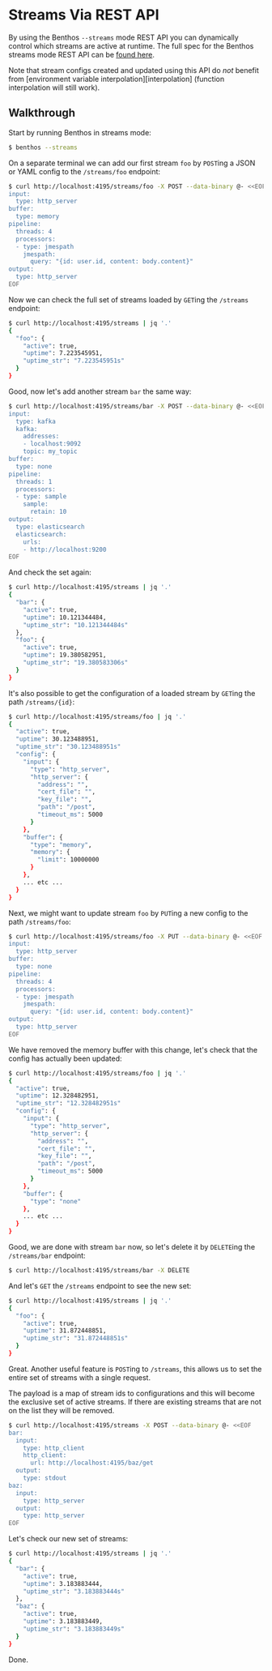 Streams Via REST API
====================

By using the Benthos `--streams` mode REST API you can dynamically control which
streams are active at runtime. The full spec for the Benthos streams mode REST
API can be [found here][http-interface].

Note that stream configs created and updated using this API do *not* benefit
from [environment variable interpolation][interpolation] (function interpolation
will still work).

## Walkthrough

Start by running Benthos in streams mode:

``` bash
$ benthos --streams
```

On a separate terminal we can add our first stream `foo` by `POST`ing a JSON or
YAML config to the `/streams/foo` endpoint:

``` bash
$ curl http://localhost:4195/streams/foo -X POST --data-binary @- <<EOF
input:
  type: http_server
buffer:
  type: memory
pipeline:
  threads: 4
  processors:
  - type: jmespath
    jmespath:
      query: "{id: user.id, content: body.content}"
output:
  type: http_server
EOF
```

Now we can check the full set of streams loaded by `GET`ing the `/streams`
endpoint:

``` bash
$ curl http://localhost:4195/streams | jq '.'
{
  "foo": {
    "active": true,
    "uptime": 7.223545951,
    "uptime_str": "7.223545951s"
  }
}
```

Good, now let's add another stream `bar` the same way:

``` bash
$ curl http://localhost:4195/streams/bar -X POST --data-binary @- <<EOF
input:
  type: kafka
  kafka:
    addresses:
    - localhost:9092
    topic: my_topic
buffer:
  type: none
pipeline:
  threads: 1
  processors:
  - type: sample
    sample:
      retain: 10
output:
  type: elasticsearch
  elasticsearch:
    urls:
    - http://localhost:9200
EOF
```

And check the set again:

``` bash
$ curl http://localhost:4195/streams | jq '.'
{
  "bar": {
    "active": true,
    "uptime": 10.121344484,
    "uptime_str": "10.121344484s"
  },
  "foo": {
    "active": true,
    "uptime": 19.380582951,
    "uptime_str": "19.380583306s"
  }
}
```

It's also possible to get the configuration of a loaded stream by `GET`ing the
path `/streams/{id}`:

``` bash
$ curl http://localhost:4195/streams/foo | jq '.'
{
  "active": true,
  "uptime": 30.123488951,
  "uptime_str": "30.123488951s"
  "config": {
    "input": {
      "type": "http_server",
      "http_server": {
        "address": "",
        "cert_file": "",
        "key_file": "",
        "path": "/post",
        "timeout_ms": 5000
      }
    },
    "buffer": {
      "type": "memory",
      "memory": {
        "limit": 10000000
      }
    },
    ... etc ...
  }
}
```

Next, we might want to update stream `foo` by `PUT`ing a new config to the path
`/streams/foo`:

``` bash
$ curl http://localhost:4195/streams/foo -X PUT --data-binary @- <<EOF
input:
  type: http_server
buffer:
  type: none
pipeline:
  threads: 4
  processors:
  - type: jmespath
    jmespath:
      query: "{id: user.id, content: body.content}"
output:
  type: http_server
EOF
```

We have removed the memory buffer with this change, let's check that the config
has actually been updated:

``` bash
$ curl http://localhost:4195/streams/foo | jq '.'
{
  "active": true,
  "uptime": 12.328482951,
  "uptime_str": "12.328482951s"
  "config": {
    "input": {
      "type": "http_server",
      "http_server": {
        "address": "",
        "cert_file": "",
        "key_file": "",
        "path": "/post",
        "timeout_ms": 5000
      }
    },
    "buffer": {
      "type": "none"
    },
    ... etc ...
  }
}
```

Good, we are done with stream `bar` now, so let's delete it by `DELETE`ing the
`/streams/bar` endpoint:

``` bash
$ curl http://localhost:4195/streams/bar -X DELETE
```

And let's `GET` the `/streams` endpoint to see the new set:

``` bash
$ curl http://localhost:4195/streams | jq '.'
{
  "foo": {
    "active": true,
    "uptime": 31.872448851,
    "uptime_str": "31.872448851s"
  }
}
```

Great. Another useful feature is `POST`ing to `/streams`, this allows us to set
the entire set of streams with a single request.

The payload is a map of stream ids to configurations and this will become the
exclusive set of active streams. If there are existing streams that are not on
the list they will be removed.

``` bash
$ curl http://localhost:4195/streams -X POST --data-binary @- <<EOF
bar:
  input:
    type: http_client
    http_client:
      url: http://localhost:4195/baz/get
  output:
    type: stdout
baz:
  input:
    type: http_server
  output:
    type: http_server
EOF
```

Let's check our new set of streams:

``` bash
$ curl http://localhost:4195/streams | jq '.'
{
  "bar": {
    "active": true,
    "uptime": 3.183883444,
    "uptime_str": "3.183883444s"
  },
  "baz": {
    "active": true,
    "uptime": 3.183883449,
    "uptime_str": "3.183883449s"
  }
}
```

Done.

[http-interface]: ../api/streams.md
